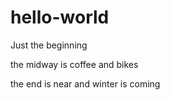 # hello-world
Just the beginning

the midway is coffee and bikes

the end is near and winter is coming

